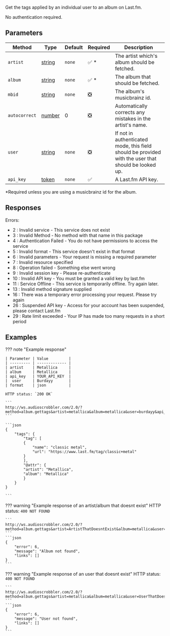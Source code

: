 Get the tags applied by an individual user to an album on Last.fm.

No authentication required.

## Parameters

| Method        | Type                                                                                              | Default | Required                      | Description                                                                                         |
| ------------- | ------------------------------------------------------------------------------------------------- | ------- | ----------------------------- | --------------------------------------------------------------------------------------------------- |
| `artist`      | [string](https://developer.mozilla.org/en-US/docs/Web/JavaScript/Reference/Global_Objects/String) | `none`  | :white_check_mark: \*         | The artist which's album should be fetched.                                                         |
| `album`       | [string](https://developer.mozilla.org/en-US/docs/Web/JavaScript/Reference/Global_Objects/String) | `none`  | :white_check_mark: \*         | The album that should be fetched.                                                                   |
| `mbid`        | [string](https://developer.mozilla.org/en-US/docs/Web/JavaScript/Reference/Global_Objects/String) | `none`  | :negative_squared_cross_mark: | The album's musicbrainz id.                                                                         |
| `autocorrect` | [number](https://developer.mozilla.org/en-US/docs/Web/JavaScript/Reference/Global_Objects/Number) | 0       | :negative_squared_cross_mark: | Automatically corrects any mistakes in the artist's name.                                           |
| `user`        | [string](https://developer.mozilla.org/en-US/docs/Web/JavaScript/Reference/Global_Objects/String) | `none`  | :negative_squared_cross_mark: | If not in authenticated mode, this field should be provided with the user that should be looked up. |
| `api_key`     | [token](https://www.last.fm/api/account/create)                                                   | `none`  | :white_check_mark:            | A Last.fm API key.                                                                                  |

\*Required unless you are using a musicbrainz id for the album.

## Responses

Errors:

- 2 : Invalid service - This service does not exist
- 3 : Invalid Method - No method with that name in this package
- 4 : Authentication Failed - You do not have permissions to access the service
- 5 : Invalid format - This service doesn't exist in that format
- 6 : Invalid parameters - Your request is missing a required parameter
- 7 : Invalid resource specified
- 8 : Operation failed - Something else went wrong
- 9 : Invalid session key - Please re-authenticate
- 10 : Invalid API key - You must be granted a valid key by last.fm
- 11 : Service Offline - This service is temporarily offline. Try again later.
- 13 : Invalid method signature supplied
- 16 : There was a temporary error processing your request. Please try again
- 26 : Suspended API key - Access for your account has been suspended, please contact Last.fm
- 29 : Rate limit exceeded - Your IP has made too many requests in a short period

## Examples

??? note "Example response"

    | Parameter | Value         |
    | --------- | ------------- |
    | artist    | Metallica     |
    | album     | Metallica     |
    | api_key   | YOUR_API_KEY  |
    |  user     | Burdayy       |
    | format    | json          |

    HTTP status: `200 OK`

    ```
    http://ws.audioscrobbler.com/2.0/?method=album.gettags&artist=metallica&album=metallica&user=burdayy&api_key=YOUR_API_KEY&format=json
    ```

    ```json
    {
        "tags": {
            "tag": [
            {
                "name": "classic metal",
                "url": "https://www.last.fm/tag/classic+metal"
            }
            ],
            "@attr": {
            "artist": "Metallica",
            "album": "Metallica"
            }
        }
    }

    ```

??? warning "Example response of an artist/album that doesnt exist"
    HTTP status: `400 NOT FOUND`

    ```
    http://ws.audioscrobbler.com/2.0/?method=album.gettags&artist=ArtistThatDoesntExist&album=metallica&user=burdayy&api_key=YOUR_API_KEY&format=json
    ```
    ```json
    {
        "error": 6,
        "message": "Album not found",
        "links": []
    }
    ```
    
??? warning "Example response of an user that doesnt exist"
    HTTP status: `400 NOT FOUND`

    ```
    http://ws.audioscrobbler.com/2.0/?method=album.gettags&artist=metallica&album=metallica&user=UserThatDoesntExist&api_key=YOUR_API_KEY&format=json
    ```
    ```json
    {
        "error": 6,
        "message": "User not found",
        "links": []
    }
    ```
